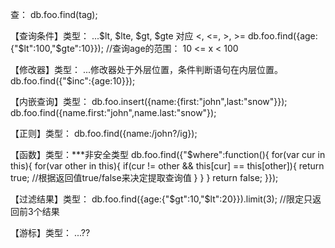 查：
db.foo.find(tag);

【查询条件】类型：
...$lt, $lte, $gt, $gte 对应 <, <=, >, >=
db.foo.find({age:{"$lt":100,"$gte":10}});   //查询age的范围： 10 <= x < 100

【修改器】类型：
...修改器处于外层位置，条件判断语句在内层位置。
db.foo.find({"$inc":{age:10}});

【内嵌查询】类型：
db.foo.insert({name:{first:"john",last:"snow"}});
db.foo.find({name.first:"john",name.last:"snow"});

【正则】类型：
db.foo.find({name:/john?/ig});

【函数】类型：***非安全类型
db.foo.find({"$where":function(){
    for(var cur in this){
        for(var other in this){
            if(cur != other && this[cur] == this[other]){
                return true;    //根据返回值true/false来决定提取查询值
            }
        }
    }
    return false;
}});

【过滤结果】类型：
db.foo.find({age:{"$gt":10,"$lt":20}}).limit(3);    //限定只返回前3个结果

【游标】类型：
...??
